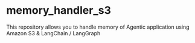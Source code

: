 # memory_handler_s3
This repository allows you to handle memory of Agentic application using Amazon S3 &amp; LangChain / LangGraph
